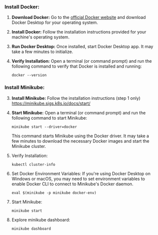 ### Install Docker:

1. **Download Docker:**
   Go to the [official Docker website](https://www.docker.com/products/docker-desktop) and download Docker Desktop for your operating system.

2. **Install Docker:**
   Follow the installation instructions provided for your machine's operating system.

3. **Run Docker Desktop:**
   Once installed, start Docker Desktop app. It may take a few minutes to initialize.

4. **Verify Installation:**
   Open a terminal (or command prompt) and run the following command to verify that Docker is installed and running:
   ```
   docker --version
   ```


### Install Minikube:

3. **Install Minikube:**
   Follow the installation instructions (step 1 only)
   https://minikube.sigs.k8s.io/docs/start/

5. **Start Minikube:**
   Open a terminal (or command prompt) and run the following command to start Minikube:
   ```
   minikube start --driver=docker
   ```
   This command starts Minikube using the Docker driver. It may take a few minutes to download the necessary Docker images and start the Minikube cluster.

6. Verify Installation:
   ```
   kubectl cluster-info
   ```

7. Set Docker Environment Variables:
   If you're using Docker Desktop on Windows or macOS, you may need to set environment variables to enable Docker CLI to connect to Minikube's Docker daemon.
   ```
   eval $(minikube -p minikube docker-env)
   ```

8. Start Minikube:
   ```
   minikube start
   ```

9. Explore minikube dashboard:
   ```
   minikube dashboard
   ```
